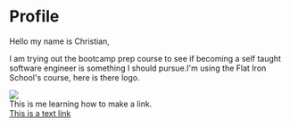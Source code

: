 <html>
  <head>
  </head>
  <body>
    <h1>Profile</h1>
    Hello my name is Christian,
    <p>
    I am trying out the bootcamp prep course to see if becoming a self taught software engineer is something I should pursue.I'm using the Flat Iron School's course, here is there logo.
    </p>
    <img src="https://curriculum-content.s3.amazonaws.com/web-development/FIS_New_Logo.png">
    <br>
    This is me learning how to make a link.
    <br>
    <a href="http://example,com"> This is a text link </a>
      
    

